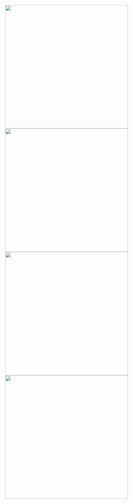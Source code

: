 <img src="https://github.com/user-attachments/assets/f295ec6f-ed4a-4178-90a5-8aa11895a3a5" height="400"/>
<img src="https://github.com/user-attachments/assets/87d022eb-c6fd-4859-bfc5-02654e89191a" height="400"/>
<img src="https://github.com/user-attachments/assets/80470145-996e-42c2-a394-fcf9a3b11727" height="400"/>
<img src="https://github.com/user-attachments/assets/cc210a28-08ad-4923-9753-40bd063563d2" height="400"/>
